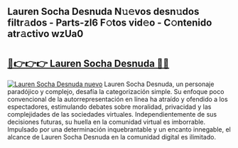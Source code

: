 ## Lauren Socha Desnuda N𝚞𝚎vos desn𝚞dos filtr𝚊dos - Parts-zl6 F𝚘tos vid𝚎o - C𝚘ntenido atr𝚊ctivo wzUa0

# <h2><a href="http://mb18ndl.tromn.icu/?c=Lauren+Socha+Desnuda">🔗👉👉👉 Lauren Socha Desnuda 🔗🔗</a></h2>

[![Lauren Socha Desnuda nuevo](https://i.imgur.com/pEAQMta.gif)](http://mb18ndl.tromn.icu/?c=Lauren+Socha+Desnuda)
Lauren Socha Desnuda, un personaje paradójico y complejo, desafía la categorización simple. Su enfoque poco convencional de la autorrepresentación en línea ha atraído y ofendido a los espectadores, estimulando debates sobre moralidad, privacidad y las complejidades de las sociedades virtuales. Independientemente de sus decisiones futuras, su huella en la comunidad virtual es imborrable. Impulsado por una determinación inquebrantable y un encanto innegable, el alcance de Lauren Socha Desnuda en la comunidad digital es ilimitado.
